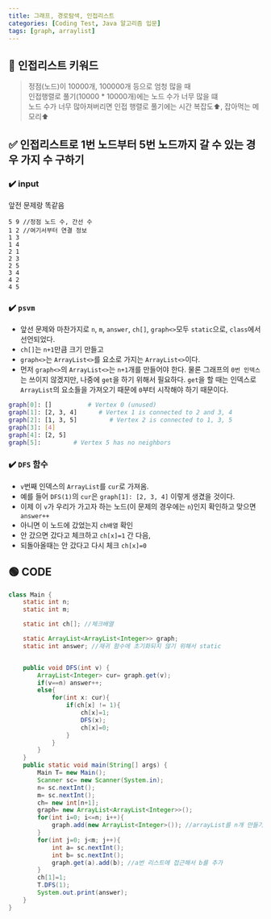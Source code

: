 ```yaml
---
title: 그래프, 경로탐색, 인접리스트
categories: [Coding Test, Java 알고리즘 입문]
tags: [graph, arraylist]
---
```


## 🔑 인접리스트 키워드

> 정점(노드)이 10000개, 100000개 등으로 엄청 많을 때 <br>
> 인접행렬로 풀기(10000 \* 10000개)에는 노드 수가 너무 많을 떄 <br>
> 노드 수가 너무 많아져버리면 인접 행렬로 풀기에는 시간 복잡도⬆️, 잡아먹는 메모리⬆️ <br>

## ✅ 인접리스트로 1번 노드부터 5번 노드까지 갈 수 있는 경우 가지 수 구하기

### ✔️ input

앞전 문제랑 똑같음

```
5 9 //정점 노드 수, 간선 수
1 2 //여기서부터 연결 정보
1 3
1 4
2 1
2 3
2 5
3 4
4 2
4 5
```

### ✔️ `psvm`

- 앞선 문제와 마찬가지로 `n`, `m`, `answer`, `ch[]`, `graph<>`모두 `static`으로, `class`에서 선언되었다.
- `ch[]`는 `n+1`만큼 크기 만들고
- `graph<>`는 `ArrayList<>`를 요소로 가지는 `ArrayList<>`이다.
- 먼저 `graph<>`의 `ArrayList<>`는 `n+1`개를 만들어야 한다.
  물론 그래프의 `0번 인덱스`는 쓰이지 않겠지만, 나중에 `get`을 하기 위해서 필요하다.
  `get`을 할 때는 인덱스로 `ArrayList`의 요소들을 가져오기 때문에 `0`부터 시작해야 하기 때문이다.

```bash
graph[0]: []          # Vertex 0 (unused)
graph[1]: [2, 3, 4]      # Vertex 1 is connected to 2 and 3, 4
graph[2]: [1, 3, 5]         # Vertex 2 is connected to 1, 3, 5
graph[3]: [4]
graph[4]: [2, 5]
graph[5]:         # Vertex 5 has no neighbors
```

### ✔️ `DFS` 함수

- `v`번째 인덱스의 `ArrayList`를 `cur`로 가져옴.
- 예를 들어 `DFS(1)`의 `cur`은 `graph[1]: [2, 3, 4]` 이렇게 생겼을 것이다.
- 이제 이 `v`가 우리가 가고자 하는 노드(이 문제의 경우에는 `n`)인지 확인하고 맞으면 `answer++`
- 아니면 이 노드에 갔었는지 `ch배열` 확인
- 안 갔으면 갔다고 체크하고 `ch[x]=1` 간 다음,
- 되돌아올때는 안 갔다고 다시 체크 `ch[x]=0`

## 🟢 CODE

```java
class Main {
    static int n;
    static int m;

    static int ch[]; //체크배열

    static ArrayList<ArrayList<Integer>> graph;
    static int answer; //재귀 함수에 초기화되지 않기 위해서 static


    public void DFS(int v) {
        ArrayList<Integer> cur= graph.get(v);
        if(v==n) answer++;
        else{
            for(int x: cur){
                if(ch[x] != 1){
                    ch[x]=1;
                    DFS(x);
                    ch[x]=0;
                }
            }
        }
    }
    public static void main(String[] args) {
        Main T= new Main();
        Scanner sc= new Scanner(System.in);
        n= sc.nextInt();
        m= sc.nextInt();
        ch= new int[n+1];
        graph= new ArrayList<ArrayList<Integer>>();
        for(int i=0; i<=n; i++){
            graph.add(new ArrayList<Integer>()); //arrayList를 n개 만들기
        }
        for(int j=0; j<m; j++){
            int a= sc.nextInt();
            int b= sc.nextInt();
            graph.get(a).add(b); //a번 리스트에 접근해서 b를 추가
        }
        ch[1]=1;
        T.DFS(1);
        System.out.print(answer);
    }
}



```
